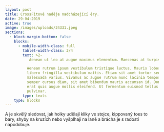 ```yaml
---
layout: post
title: CrossFitové naděje nadcházející éry.
date: 29-04-2019
active: true
image: /images/uploads/24331.jpeg
sections:
  - block-margin-bottom: false
    blocks:
      - mobile-width-class: full
        tablet-width-class: 3/4
        text: >2-
           Aenean ut leo at augue maximus elementum. Maecenas at turpis accumsan, vulputate nisl at, maximus dolor. Curabitur mollis rhoncus aliquet. Sed arcu lorem, interdum accumsan posuere ac, gravida eu quam. Curabitur dictum quam erat, in venenatis libero facilisis in. Nulla pharetra dolor at ante facilisis, vitae tempus sapien finibus. Pellentesque malesuada porta hendrerit. Phasellus sagittis, urna et vehicula tempus, odio ipsum elementum risus, sed mattis urna augue egestas risus. Fusce tincidunt rutrum justo, vitae mollis mauris accumsan rhoncus. Suspendisse sodales quam velit, vitae consectetur nunc posuere at. Nunc scelerisque pellentesque urna, in tristique dolor.

          Aenean rutrum ipsum vestibulum tristique luctus. Mauris lobortis
          libero fringilla vestibulum mattis. Etiam sit amet tortor sed sapien
          malesuada varius. Vivamus ac augue rutrum nunc lacinia tempor. Etiam
          semper cursus diam, sit amet bibendum mauris accumsan id. Donec et
          erat quis augue mollis eleifend. Ut fermentum euismod tellus porta
          pulvinar.
        type: texts
    type: blocks
---
```

A je skvělý sledovat, jak holky udělají kliky ve stojce, kippovaný toes to bary, shyby na kruzích nebo vyšplhají na laně a brácha je s radostí napodobuje.
